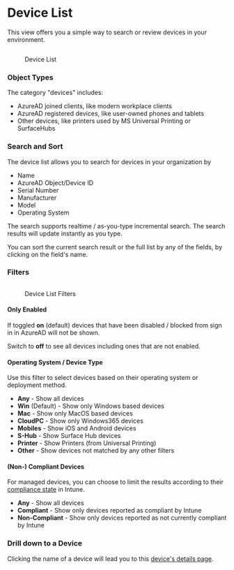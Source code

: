 # Device List

This view offers you a simple way to search or review devices in your environment.

<figure><img src="../../.gitbook/assets/image (30) (1).png" alt=""><figcaption><p>Device List</p></figcaption></figure>

### Object Types

The category "devices" includes:

* AzureAD joined clients, like modern workplace clients
* AzureAD registered devices, like user-owned phones and tablets
* Other devices, like printers used by MS Universal Printing or SurfaceHubs

### Search and Sort

The device list allows you to search for devices in your organization by

* Name
* AzureAD Object/Device ID
* Serial Number
* Manufacturer
* Model
* Operating System

The search supports realtime / as-you-type incremental search. The search results will update instantly as you type.

You can sort the current search result or the full list by any of the fields, by clicking on the field's name.

### Filters

<figure><img src="../../.gitbook/assets/image (14) (2).png" alt=""><figcaption><p>Device List Filters</p></figcaption></figure>

#### Only Enabled

If toggled **on** (default) devices that have been disabled / blocked from sign in in AzureAD will not be shown.

Switch to **off** to see all devices including ones that are not enabled.

#### Operating System / Device Type

Use this filter to select devices based on their operating system or deployment method.&#x20;

* **Any** - Show all devices
* **Win** (Default) - Show only Windows based devices
* **Mac**  - Show only MacOS based devices
* **CloudPC** - Show only Windows365 devices
* **Mobiles** - Show iOS and Android devices
* **S-Hub** - Show Surface Hub devices
* **Printer** - Show Printers (from Universal Printing)
* **Other** - Show devices not matched by any other filters

#### (Non-) Compliant Devices

For managed devices, you can choose to limit the results according to their [compliance state](https://docs.microsoft.com/en-us/mem/intune/protect/device-compliance-get-started) in Intune.

* **Any** - Show all devices
* **Compliant** - Show only devices reported as compliant by Intune
* **Non-Compliant** - Show only devices reported as not currently compliant by Intune

### Drill down to a Device

Clicking the name of a device will lead you to this [device's details page](device-details.md).
